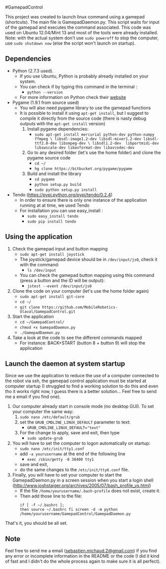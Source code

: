 #GamepadControl

This project was created to launch linux command using a gamepad (shortcuts). The main file is GamepadDaemon.py. This script waits for input of the gamepad and executes the command associated. This code was used on Ubuntu 12.04/Mint 13 and most of the tools were already installed. Note: with the actual system don't use ``sudo poweroff`` to stop the computer, use ``sudo shutdown now`` (else the script won't launch on startup). 


## Dependencies
- Python (2.7.3 used). 
    - If you use Ubuntu, Python is probably already installed on your system. 
    - You can check if by typing this command in the terminal : 
        - ``python --version``
    - For more information on Python check their [website](https://www.python.org/)
- Pygame (1.9.1 from source used)
    - You will also need pygame library to use the gamepad functions
    - It is possible to install it using ``apt-get install``, but I suggest to compile it directly from the source code (there is nasty debug outputs with the ``apt-get install`` version)
        1. Install pygame dependencies:
            - ``sudo apt-get install mercurial python-dev python-numpy ffmpeg \
            libsdl-image1.2-dev libsdl-mixer1.2-dev libsdl-ttf2.0-dev libsmpeg-dev \
            libsdl1.2-dev  libportmidi-dev libswscale-dev libavformat-dev libavcodec-dev``
        2. Go to any desired folder (let's use the home folder) and clone the pygame source code
            - ``cd ~/``
            - ``hg clone https://bitbucket.org/pygame/pygame``
        3. Build and install the library
            - ``cd pygame``
            - ``python setup.py build``
            - ``sudo python setup.py install``
- Tendo (https://pypi.python.org/pypi/tendo/0.2.4)
    - In order to ensure there is only one instance of the application running at at time, we used Tendo
    - For installation you can use easy_install :
        - ``sudo easy_install tendo``
        - ``sudo pip install tendo``

## Using the application
1. Check the gamepad input and button mapping
    - ``sudo apt-get install joystick``
    - The joystick/gamepad device should be in ``/dev/input/js0``, check it with the command: 
        - ``ls /dev/input``
    - You can check the gamepad button mapping using this command (press a button and the ID will be output):
        - ``jstest --event /dev/input/js0``
2. Clone the code on your computer (let's use the home folder again)
    - ``sudo apt-get install git-core``
    - ``cd ~/``
    - ``git clone https://github.com/MobileRobotics-Ulaval/GamepadControl.git``
3. Start the application
    - ``cd ~/GamepadControl/``
    - ``chmod +x GamepadDaemon.py``
    - ``./GamepadDaemon.py``
4. Take a look at the code to see the different commands mapped
    - For instance: BACK+START (button 8 + button 9) will stop the application

## Launch the daemon at system startup
Since we use the application to reduce the use of a computer connected to the robot via ssh, the gamepad control application must be started at computer startup (I struggled to find a working solution to do this and even tho it works right now, I guess there is a better solution... Feel free to send me a email if you find one).

1. Our computer already start in console mode (no desktop GUI). To set your computer the same way:
    1. ``sudo nano /etc/default/grub``
    2. set the ``GRUB_CMDLINE_LINUX_DEFAULT`` parameter to text:
        - ``GRUB_CMDLINE_LINUX_DEFAULT="text"``
    3. For the change to apply, save and exit, then type
        - ``sudo update-grub``
2. You will have to set the computer to logon automatically on startup:
    - ``sudo nano /etc/init/tty1.conf``
    - add ``-a yourusername`` at the end of the following line 
        - ``exec /sbin/getty -8 38400 tty1``
    - save and exit,
    - do the same changes to the ``/etc/init/tty6.conf`` file.
3. Finally, you will have to set your computer to start the GamepadDaemon.py in a screen session when you start a login shell (http://www.joshstaiger.org/archives/2005/07/bash_profile_vs.html)
    - If the file ``/home/yourusername/.bash-profile`` does not exist, create it.
    - Then add those line to the file: <pre><code>if [ -f ~/.bashrc ]; then
            source ~/.bashrc
    fi
    screen -d -m python /home/yourusername/GamepadControl/GamepadDaemon.py
    </pre></code>


That's it, you should be all set.

## Note
Feel free to send me a email (sebastien.michaud.2@gmail.com) if you find any error or incomplete information in the README or the code (I did it kind of fast and I didn't do the whole process again to make sure it is all perfect).
